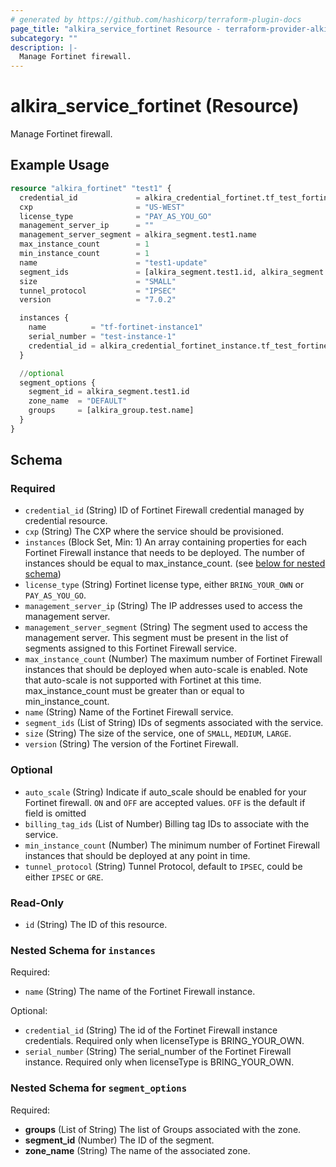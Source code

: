```yaml
---
# generated by https://github.com/hashicorp/terraform-plugin-docs
page_title: "alkira_service_fortinet Resource - terraform-provider-alkira"
subcategory: ""
description: |-
  Manage Fortinet firewall.
---
```


# alkira_service_fortinet (Resource)

Manage Fortinet firewall.

## Example Usage

```terraform
resource "alkira_fortinet" "test1" {
  credential_id             = alkira_credential_fortinet.tf_test_fortinet.id
  cxp                       = "US-WEST"
  license_type              = "PAY_AS_YOU_GO"
  management_server_ip      = ""
  management_server_segment = alkira_segment.test1.name
  max_instance_count        = 1
  min_instance_count        = 1
  name                      = "test1-update"
  segment_ids               = [alkira_segment.test1.id, alkira_segment.test2.id]
  size                      = "SMALL"
  tunnel_protocol           = "IPSEC"
  version                   = "7.0.2"

  instances {
    name          = "tf-fortinet-instance1"
    serial_number = "test-instance-1"
    credential_id = alkira_credential_fortinet_instance.tf_test_fortinet_instance.id
  }

  //optional
  segment_options {
    segment_id = alkira_segment.test1.id
    zone_name  = "DEFAULT"
    groups     = [alkira_group.test.name]
  }
}
```

<!-- schema generated by tfplugindocs -->
## Schema

### Required

- `credential_id` (String) ID of Fortinet Firewall credential managed by credential resource.
- `cxp` (String) The CXP where the service should be provisioned.
- `instances` (Block Set, Min: 1) An array containing properties for each Fortinet Firewall instance that needs to be deployed. The number of instances should be equal to max_instance_count. (see [below for nested schema](#nestedblock--instances))
- `license_type` (String) Fortinet license type, either `BRING_YOUR_OWN` or `PAY_AS_YOU_GO`.
- `management_server_ip` (String) The IP addresses used to access the management server.
- `management_server_segment` (String) The segment used to access the management server. This segment must be present in the list of segments assigned to this Fortinet Firewall service.
- `max_instance_count` (Number) The maximum number of Fortinet Firewall instances that should be deployed when auto-scale is enabled. Note that auto-scale is not supported with Fortinet at this time. max_instance_count must be greater than or equal to min_instance_count.
- `name` (String) Name of the Fortinet Firewall service.
- `segment_ids` (List of String) IDs of segments associated with the service.
- `size` (String) The size of the service, one of `SMALL`, `MEDIUM`, `LARGE`.
- `version` (String) The version of the Fortinet Firewall.

### Optional

- `auto_scale` (String) Indicate if auto_scale should be enabled for your Fortinet firewall. `ON` and `OFF` are accepted values. `OFF` is the default if field is omitted
- `billing_tag_ids` (List of Number) Billing tag IDs to associate with the service.
- `min_instance_count` (Number) The minimum number of Fortinet Firewall instances that should be  deployed at any point in time.
- `tunnel_protocol` (String) Tunnel Protocol, default to `IPSEC`, could be either `IPSEC` or `GRE`.

### Read-Only

- `id` (String) The ID of this resource.

<a id="nestedblock--instances"></a>
### Nested Schema for `instances`

Required:

- `name` (String) The name of the Fortinet Firewall instance.

Optional:

- `credential_id` (String) The id of the Fortinet Firewall instance credentials. Required only when licenseType is BRING_YOUR_OWN.
- `serial_number` (String) The serial_number of the Fortinet Firewall instance. Required only when licenseType is BRING_YOUR_OWN.


<a id="nestedblock--segment_options"></a>
### Nested Schema for `segment_options`

Required:

- **groups** (List of String) The list of Groups associated with the zone.
- **segment_id** (Number) The ID of the segment.
- **zone_name** (String) The name of the associated zone.



